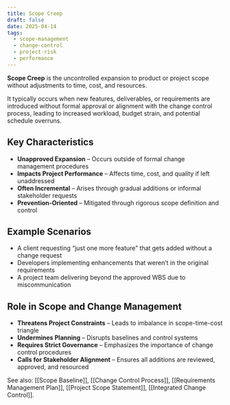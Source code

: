 ```yaml
---
title: Scope Creep
draft: false
date: 2025-04-14
tags:
  - scope-management
  - change-control
  - project-risk
  - performance
---
```


**Scope Creep** is the uncontrolled expansion to product or project scope without adjustments to time, cost, and resources.

It typically occurs when new features, deliverables, or requirements are introduced without formal approval or alignment with the change control process, leading to increased workload, budget strain, and potential schedule overruns.

## Key Characteristics

- **Unapproved Expansion** – Occurs outside of formal change management procedures  
- **Impacts Project Performance** – Affects time, cost, and quality if left unaddressed  
- **Often Incremental** – Arises through gradual additions or informal stakeholder requests  
- **Prevention-Oriented** – Mitigated through rigorous scope definition and control  

## Example Scenarios

- A client requesting “just one more feature” that gets added without a change request  
- Developers implementing enhancements that weren’t in the original requirements  
- A project team delivering beyond the approved WBS due to miscommunication  

## Role in Scope and Change Management

- **Threatens Project Constraints** – Leads to imbalance in scope-time-cost triangle  
- **Undermines Planning** – Disrupts baselines and control systems  
- **Requires Strict Governance** – Emphasizes the importance of change control procedures  
- **Calls for Stakeholder Alignment** – Ensures all additions are reviewed, approved, and resourced  

See also: [[Scope Baseline]], [[Change Control Process]], [[Requirements Management Plan]], [[Project Scope Statement]], [[Integrated Change Control]].
